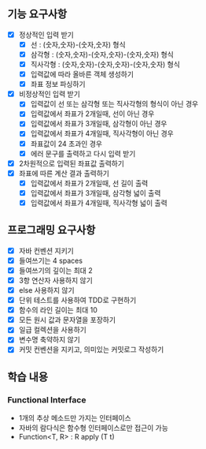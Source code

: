 ## 기능 요구사항

- [x] 정상적인 입력 받기
    - [x] 선 : (숫자,숫자)-(숫자,숫자) 형식
    - [x] 삼각형 : (숫자,숫자)-(숫자,숫자)-(숫자,숫자) 형식
    - [x] 직사각형 : (숫자,숫자)-(숫자,숫자)-(숫자,숫자) 형식
    - [x] 입력값에 따라 올바른 객체 생성하기
    - [x] 좌표 정보 파싱하기
- [x] 비정상적인 입력 받기
    - [x] 입력값이 선 또는 삼각형 또는 직사각형의 형식이 아닌 경우
    - [x] 입력값에서 좌표가 2개일때, 선이 아닌 경우
    - [x] 입력값에서 좌표가 3개일때, 삼각형이 아닌 경우
    - [x] 입력값에서 좌표가 4개일때, 직사각형이 아닌 경우
    - [x] 좌표값이 24 초과인 경우
    - [x] 에러 문구를 출력하고 다시 입력 받기
- [x] 2차원적으로 입력된 좌표값 출력하기
- [x] 좌표에 따른 계산 결과 출력하기
    - [x] 입력값에서 좌표가 2개일때, 선 길이 출력
    - [x] 입력값에서 좌표가 3개일때, 삼각형 넓이 출력
    - [x] 입력값에서 좌표가 4개일때, 직사각형 넓이 출력

## 프로그래밍 요구사항

- [x] 자바 컨벤션 지키기
- [x] 들여쓰기는 4 spaces
- [x] 들여쓰기의 깊이는 최대 2
- [x] 3항 연산자 사용하지 않기
- [x] else 사용하지 않기
- [x] 단위 테스트를 사용하여 TDD로 구현하기
- [x] 함수의 라인 길이는 최대 10
- [x] 모든 원시 값과 문자열을 포장하기
- [x] 일급 컬렉션을 사용하기
- [x] 변수명 축약하지 않기
- [x] 커밋 컨벤션을 지키고, 의미있는 커밋로그 작성하기

## 학습 내용

### Functional Interface

- 1개의 추상 메소드만 가지는 인터페이스
- 자바의 람다식은 함수형 인터페이스로만 접근이 가능
- Function<T, R> : R apply (T t)